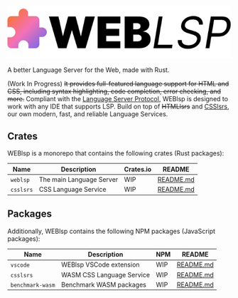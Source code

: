 <picture>
  <source media="(prefers-color-scheme: dark)" srcset="./.github/assets/WEBlsp_logo_dark.svg" />
  <img alt="WEBlsp logo" src="./.github/assets/WEBlsp_logo_light.svg" />
</picture>

A better Language Server for the Web, made with Rust.

(Work In Progress) ~~It provides full-featured language support for HTML and CSS, including syntax highlighting, code completion, error checking, and more.~~ Compliant with the [Language Server Protocol](https://microsoft.github.io/language-server-protocol/), WEBlsp is designed to work with any IDE that supports LSP. Build on top of ~~HTMLlsrs~~ and [CSSlsrs](https://github.com/web-lsp/csslsrs), our own modern, fast, and reliable Language Services.

## Crates

WEBlsp is a monorepo that contains the following crates (Rust packages):

| Name      | Description              | Crates.io | README                                  |
| --------- | ------------------------ | --------- | --------------------------------------- |
| `weblsp`  | The main Language Server | WIP       | [README.md](./crates/weblsp/README.md)  |
| `csslsrs` | CSS Language Service     | WIP       | [README.md](./crates/csslsrs/README.md) |

## Packages

Additionally, WEBlsp contains the following NPM packages (JavaScript packages):

| Name             | Description               | NPM | README                                           |
| ---------------- | ------------------------- | --- | ------------------------------------------------ |
| `vscode`         | WEBlsp VSCode extension   | WIP | [README.md](./packages/vscode/README.md)         |
| `csslsrs`        | WASM CSS Language Service | WIP | [README.md](./packages/csslsrs/README.md)        |
| `benchmark-wasm` | Benchmark WASM packages   | WIP | [README.md](./packages/benchmark-wasm/README.md) |
